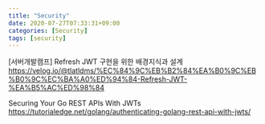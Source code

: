 ```yaml
---
title: "Security"
date: 2020-07-27T07:33:31+09:00
categories: [Security]
tags: [security]
---
```


[서버개발캠프] Refresh JWT 구현을 위한 배경지식과 설계
 https://velog.io/@tlatldms/%EC%84%9C%EB%B2%84%EA%B0%9C%EB%B0%9C%EC%BA%A0%ED%94%84-Refresh-JWT-%EA%B5%AC%ED%98%84

Securing Your Go REST APIs With JWTs
 https://tutorialedge.net/golang/authenticating-golang-rest-api-with-jwts/